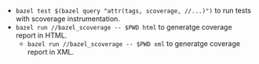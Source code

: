 - `bazel test $(bazel query "attr(tags, scoverage, //...)")` to run tests with scoverage instrumentation.
- `bazel run //bazel_scoverage -- $PWD html` to generatge coverage report in HTML.
  - `bazel run //bazel_scoverage -- $PWD xml` to generatge coverage report in XML.
